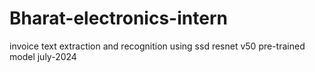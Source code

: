 # Bharat-electronics-intern
invoice text extraction and recognition using ssd resnet v50 pre-trained model july-2024
